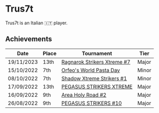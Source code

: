 # Trus7t

Trus7t is an Italian :it: player.

## Achievements

|Date|Place|Tournament|Tier|
|-|-|-|-|
| 19/11/2023 | 13th | [Ragnarok Strikers Xtreme #7](../../tournaments/ragna/ragnax7.md) | Major |
| 15/10/2022 | 7th | [Orfeo's World Pasta Day](../../tournaments/misc/orfeopasta.md) | Minor |
| 08/10/2022 | 7th | [Shadow Xtreme Strikers #1](../../tournaments/shadow/shadow1.md) | Minor |
| 17/09/2022 | 13th | [PEGASUS STRIKERS XTREME](../../tournaments/pegasus/pegasusx.md) | Major |
| 16/09/2022 | 9th | [Area Holy Road #2](../../tournaments/misc/holyroad2.md) | Major |
| 26/08/2022 | 9th | [PEGASUS STRIKERS #10](../../tournaments/pegasus/pegasus10.md) | Major | 
